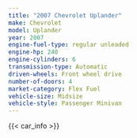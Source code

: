 ```yaml
---
title: "2007 Chevrolet Uplander"
make: Chevrolet
model: Uplander
year: 2007
engine-fuel-type: regular unleaded
engine-hp: 240
engine-cylinders: 6
transmission-type: Automatic
driven-wheels: Front wheel drive
number-of-doors: 4
market-category: Flex Fuel
vehicle-size: Midsize
vehicle-style: Passenger Minivan
---
```


{{< car_info >}}
